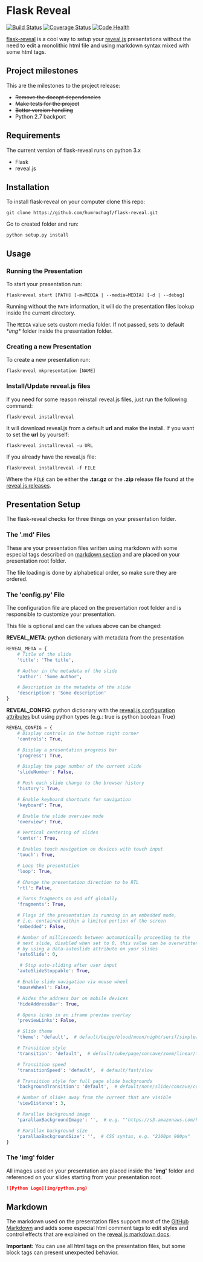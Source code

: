 # Flask Reveal

[![Build Status](https://travis-ci.org/humrochagf/flask-reveal.svg?branch=master)](https://travis-ci.org/humrochagf/flask-reveal) [![Coverage Status](https://coveralls.io/repos/humrochagf/flask-reveal/badge.png?branch=master)](https://coveralls.io/r/humrochagf/flask-reveal?branch=master) [![Code Health](https://landscape.io/github/humrochagf/flask-reveal/master/landscape.png)](https://landscape.io/github/humrochagf/flask-reveal/master)

[flask-reveal](https://github.com/humrochagf/flask-reveal) is a cool way to setup your [reveal.js](https://github.com/hakimel/reveal.js) presentations without the need to edit a monolithic html file and using markdown syntax mixed with some html tags.

## Project milestones

This are the milestones to the project release:

- ~~Remove the docopt dependencies~~
- ~~Make tests for the project~~
- ~~Better version handling~~
- Python 2.7 backport

## Requirements

The current version of flask-reveal runs on python 3.x

- Flask
- reveal.js

## Installation

To install flask-reveal on your computer clone this repo:

```
git clone https://github.com/humrochagf/flask-reveal.git
```

Go to created folder and run:

```
python setup.py install
```

## Usage

### Running the Presentation

To start your presentation run:

```
flaskreveal start [PATH] [-m=MEDIA | --media=MEDIA] [-d | --debug]
```

Running without the `PATH` information, it will do the presentation files lookup inside the current directory.

The `MEDIA` value sets custom media folder. If not passed, sets to default **img\** folder inside the presentation folder.

### Creating a new Presentation

To create a new presentation run:

```
flaskreveal mkpresentation [NAME]
```

### Install/Update reveal.js files

If you need for some reason reinstall reveal.js files, just run the following command:

```
flaskreveal installreveal
```

It will download reveal.js from a default **url** and make the install. If you want to set the **url** by yourself:

```
flaskreveal installreveal -u URL
```

If you already have the reveal.js file:

```
flaskreveal installreveal -f FILE
```

Where the `FILE` can be either the **.tar.gz** or the **.zip** release file found at the [reveal.js releases](https://github.com/hakimel/reveal.js/releases).

## Presentation Setup

The flask-reveal checks for three things on your presentation folder.

### The '.md' Files

These are your presentation files written using markdown with some especial tags described on [markdown section](#markdown) and are placed on your presentation root folder.

The file loading is done by alphabetical order, so make sure they are ordered.

### The 'config.py' File

The configuration file are placed on the presentation root folder and is responsible to customize your presentation.

This file is optional and can the values above can be changed:

**REVEAL_META**: python dictionary with metadata from the presentation

```python
REVEAL_META = {
    # Title of the slide
    'title': 'The title',

    # Author in the metadata of the slide
    'author': 'Some Author',

    # Description in the metadata of the slide
    'description': 'Some description'
}
```
**REVEAL_CONFIG**: python dictionary with the [reveal.js configuration attributes](https://github.com/hakimel/reveal.js/#configuration) but using python types (e.g.: true is python boolean True)

```python
REVEAL_CONFIG = {
    # Display controls in the bottom right corner
    'controls': True,

    # Display a presentation progress bar
    'progress': True,

    # Display the page number of the current slide
    'slideNumber': False,

    # Push each slide change to the browser history
    'history': True,

    # Enable keyboard shortcuts for navigation
    'keyboard': True,

    # Enable the slide overview mode
    'overview': True,

    # Vertical centering of slides
    'center': True,

    # Enables touch navigation on devices with touch input
    'touch': True,

    # Loop the presentation
    'loop': True,

    # Change the presentation direction to be RTL
    'rtl': False,

    # Turns fragments on and off globally
    'fragments': True,

    # Flags if the presentation is running in an embedded mode,
    # i.e. contained within a limited portion of the screen
    'embedded': False,

    # Number of milliseconds between automatically proceeding to the
    # next slide, disabled when set to 0, this value can be overwritten
    # by using a data-autoslide attribute on your slides
    'autoSlide': 0,

     # Stop auto-sliding after user input
    'autoSlideStoppable': True,

    # Enable slide navigation via mouse wheel
    'mouseWheel': False,

    # Hides the address bar on mobile devices
    'hideAddressBar': True,

    # Opens links in an iframe preview overlay
    'previewLinks': False,

    # Slide theme
    'theme': 'default',  # default/beige/blood/moon/night/serif/simple/sky/solarized

    # Transition style
    'transition': 'default',  # default/cube/page/concave/zoom/linear/fade/none

    # Transition speed
    'transitionSpeed': 'default',  # default/fast/slow

    # Transition style for full page slide backgrounds
    'backgroundTransition': 'default',  # default/none/slide/concave/convex/zoom

    # Number of slides away from the current that are visible
    'viewDistance': 3,

    # Parallax background image
    'parallaxBackgroundImage': '',  # e.g. "'https://s3.amazonaws.com/hakim-static/reveal-js/reveal-parallax-1.jpg'"

    # Parallax background size
    'parallaxBackgroundSize': '',  # CSS syntax, e.g. "2100px 900px"
}
```

### The 'img' folder

All images used on your presentation are placed inside the **'img'** folder and referenced on your slides starting from your presentation root.

```markdown
![Python Logo](img/python.png)
```

## Markdown

The markdown used on the presentation files support most of the [GitHub Markdown](https://help.github.com/articles/markdown-basics) and adds some especial html comment tags to edit styles and control effects that are explained on the [reveal.js markdown docs](https://github.com/hakimel/reveal.js/#markdown).

**Important:** You can use all html tags on the presentation files, but some block tags can present unexpected behavior.
